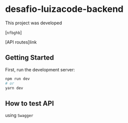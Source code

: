 
# desafio-luizacode-backend
This project was developed

[`nfbghb`]

[API routes]link

## Getting Started

First, run the development server:

```bash
npm run dev
# or
yarn dev
```







## How to test API 

using `Swagger`

